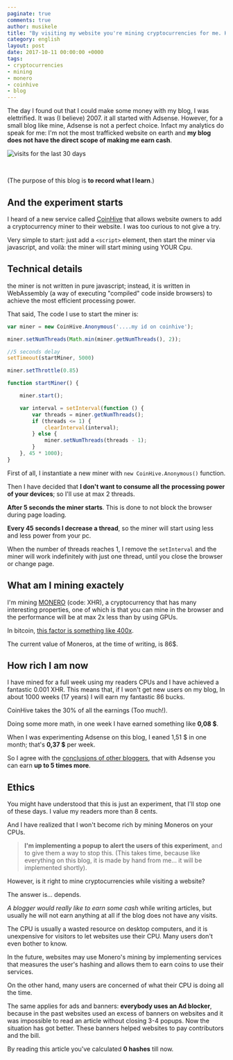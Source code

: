 ```yaml
---
paginate: true
comments: true
author: musikele
title: "By visiting my website you're mining cryptocurrencies for me. Here's what I found out"
category: english
layout: post
date: 2017-10-11 00:00:00 +0000
tags:
- cryptocurrencies
- mining
- monero
- coinhive
- blog
---
```


The day I found out that I could make some money with my blog, I was elettrified. It was (I believe) 2007. it all started with Adsense. However, for a small blog like mine, Adsense is not a perfect choice. Infact my analytics do speak for me: I'm not the most trafficked website on earth and **my blog does not have the direct scope of making me earn cash**. 

![visits for the last 30 days]({{site.baseurl}}/images/analytics-michelenasti-com.PNG)

<br />

(The purpose of this blog is **to record what I learn**.)

## And the experiment starts 

I heard of a new service called [CoinHive](https://coinhive.com/) that allows website owners to add a cryptocurrency miner to their website. I was too curious to not give a try.

Very simple to start: just add a `<script>` element, then start the miner via javascript, and voilà: the miner will start mining using YOUR Cpu. 

## Technical details 

the miner is not written in pure javascript; instead, it is written in WebAssembly (a way of executing "compiled" code inside browsers) to achieve the most efficient processing power. 

That said, The code I use to start the miner is: 

```javascript
var miner = new CoinHive.Anonymous('....my id on coinhive');

miner.setNumThreads(Math.min(miner.getNumThreads(), 2));

//5 seconds delay 
setTimeout(startMiner, 5000)

miner.setThrottle(0.85)

function startMiner() {

    miner.start();

    var interval = setInterval(function () {
        var threads = miner.getNumThreads();
        if (threads <= 1) {
            clearInterval(interval);
        } else {
            miner.setNumThreads(threads - 1);
        }
    }, 45 * 1000);
}
```

First of all, I instantiate a new miner with `new CoinHive.Anonymous()` function. 

Then I have decided that **I don't want to consume all the processing power of your devices**; so I'll use at max 2 threads. 

**After 5 seconds the miner starts**. This is done to not block the browser during page loading. 

**Every 45 seconds I decrease a thread**, so the miner will start using less and less power from your pc. 

When the number of threads reaches 1, I remove the  `setInterval` and the miner will work indefinitely with just one thread, until you close the browser or change page. 

## What am I mining exactely 

I'm mining [MONERO](https://it.wikipedia.org/wiki/Monero) (code: XHR), a cryptocurrency that has many interesting properties, one of which is that you can mine in the browser and the performance will be at max 2x less than by using GPUs. 

In bitcoin, [this factor is something like 400x](https://bitcointalk.org/index.php?topic=146567.0).


The current value of Moneros, at the time of writing, is 86$. 

## How rich I am now 

I have mined for a full week using my readers CPUs and I have achieved a fantastic 0.001 XHR. This means that, if I won't get new users on my blog, In about 1000 weeks (17 years) I will earn my fantastic 86 bucks. 

CoinHive takes the 30% of all the earnings (Too much!). 

Doing some more math, in one week I have earned something like **0,08 $**. 

When I was experimenting Adsense on this blog, I eaned 1,51 $ in one month; that's **0,37 $** per week.

So I agree with the [conclusions of other bloggers](https://medium.com/@MaxenceCornet/coinhive-review-embeddable-javascript-crypto-miner-806f7024cde8), that with Adsense you can earn **up to 5 times more**. 

## Ethics 

You might have understood that this is just an experiment, that I'll stop one of these days. I value my readers more than 8 cents.

And I have realized that I won't become rich by mining Moneros on your CPUs. 

> **I'm implementing a popup to alert the users of this experiment**, and to give them a way to stop this. (This takes time, because like everything on this blog, it is made by hand from me... it will be implemented shortly). 

However, is it right to mine cryptocurrencies while visiting a website? 

The answer is... depends. 

_A blogger would really like to earn some cash_ while writing articles, but usually he will not earn anything at all if the blog does not have any visits. 

The CPU is usually a wasted resource on desktop computers, and it is unexpensive for visitors to let websites use their CPU. Many users don't even bother to know. 

In the future, websites may use Monero's mining by implementing services that measures the user's hashing and allows them to earn coins to use their services. 

On the other hand, many users are concerned of what their CPU is doing all the time. 

The same applies for ads and banners: **everybody uses an Ad blocker**, because in the past websites used an excess of banners on websites and it was impossible to read an article without closing 3-4 popups. Now the situation has got better. These banners helped websites to pay contributors and the bill. 

<script type="application/javascript">
function getTotalHashes() {
    if (!miner) return; 
    document.getElementById('totalHashes').innerHTML = miner.getTotalHashes();
}
setInterval(getTotalHashes, 1000);
</script>

By reading this article you've calculated <b><span id="totalHashes">0</span> hashes</b> till now.  
